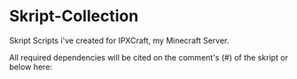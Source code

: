 # Skript-Collection
Skript Scripts i've created for IPXCraft, my Minecraft Server.

All required dependencies will be cited on the comment's (#) of the skript or below here:
